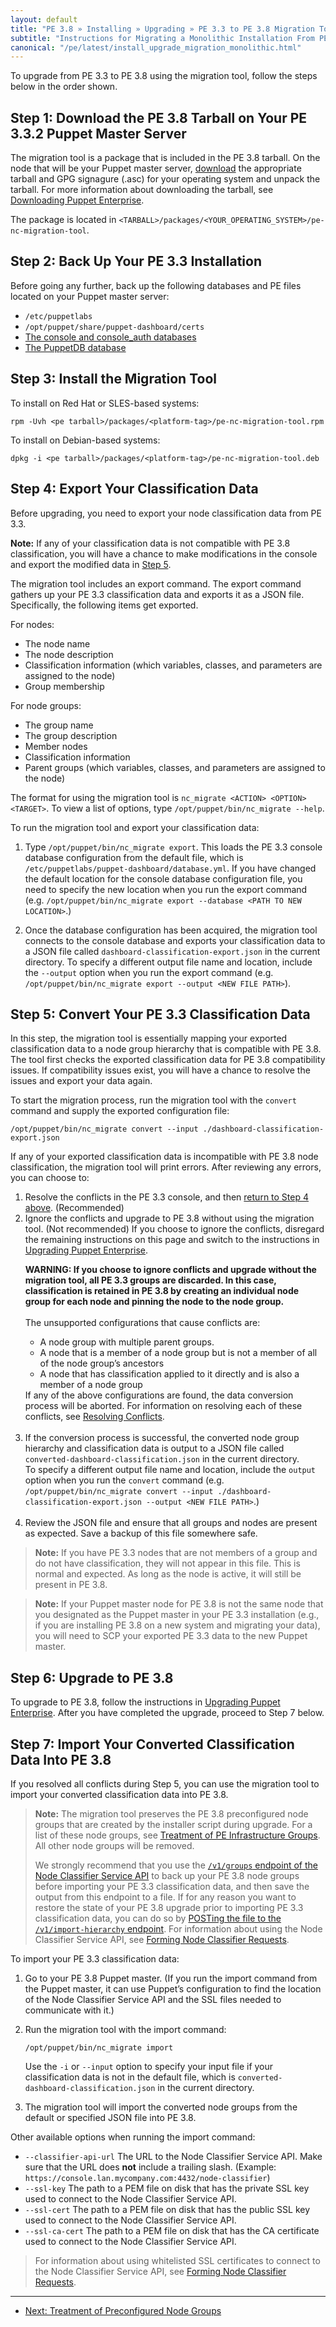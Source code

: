 ```yaml
---
layout: default
title: "PE 3.8 » Installing » Upgrading » PE 3.3 to PE 3.8 Migration Tool"
subtitle: "Instructions for Migrating a Monolithic Installation From PE 3.3 to PE 3.8"
canonical: "/pe/latest/install_upgrade_migration_monolithic.html"
---
```


To upgrade from PE 3.3 to PE 3.8 using the migration tool, follow the steps below in the order shown.

## Step 1: Download the PE 3.8 Tarball on Your PE 3.3.2 Puppet Master Server

The migration tool is a package that is included in the PE 3.8 tarball. On the node that will be your Puppet master server, [download](https://puppetlabs.com/download-puppet-enterprise) the appropriate tarball and GPG signagure (.asc) for your operating system and unpack the tarball. For more information about downloading the tarball, see [Downloading Puppet Enterprise](./install_upgrading.html#download-pe).

The package is located in `<TARBALL>/packages/<YOUR_OPERATING_SYSTEM>/pe-nc-migration-tool`.

## Step 2: Back Up Your PE 3.3 Installation

Before going any further, back up the following databases and PE files located on your Puppet master server:

   - `/etc/puppetlabs`
   - `/opt/puppet/share/puppet-dashboard/certs`
   - [The console and console_auth databases](./maintain_console-db.html#database-backups)
   - [The PuppetDB database](/puppetdb/2.3/migrate.html#exporting-data-from-an-existing-puppetdb-database)

## Step 3: Install the Migration Tool

To install on Red Hat or SLES-based systems:

`rpm -Uvh <pe tarball>/packages/<platform-tag>/pe-nc-migration-tool.rpm`

To install on Debian-based systems:

`dpkg -i <pe tarball>/packages/<platform-tag>/pe-nc-migration-tool.deb`

## Step 4: Export Your Classification Data

Before upgrading, you need to export your node classification data from PE 3.3.

**Note:** If any of your classification data is not compatible with PE 3.8 classification, you will have a chance to make modifications in the console and export the modified data in [Step 5](#step-5-convert-your-pe-33-classification-data).

The migration tool includes an export command. The export command gathers up your PE 3.3 classification data and exports it as a JSON file. Specifically, the following items get exported.

For nodes:

* The node name
* The node description
* Classification information (which variables, classes, and parameters are assigned to the node)
* Group membership

For node groups:

* The group name
* The group description
* Member nodes
* Classification information
* Parent groups (which variables, classes, and parameters are assigned to the node)


The format for using the migration tool is `nc_migrate <ACTION> <OPTION> <TARGET>`. To view a list of options, type `/opt/puppet/bin/nc_migrate --help`.

To run the migration tool and export your classification data:

1. Type `/opt/puppet/bin/nc_migrate export`. This loads the PE 3.3 console database configuration from the default file, which is `/etc/puppetlabs/puppet-dashboard/database.yml`. If you have changed the default location for the console database configuration file, you need to specify the new location when you run the export command (e.g. `/opt/puppet/bin/nc_migrate export --database <PATH TO NEW LOCATION>`.)

2. Once the database configuration has been acquired, the migration tool connects to the console database and exports your classification data to a JSON file called `dashboard-classification-export.json` in the current directory. To specify a different output file name and location, include the `--output` option when you run the export command (e.g. `/opt/puppet/bin/nc_migrate export --output <NEW FILE PATH>`).

## Step 5: Convert Your PE 3.3 Classification Data

In this step, the migration tool is essentially mapping your exported classification data to a node group hierarchy that is compatible with PE 3.8. The tool first checks the exported classification data for PE 3.8 compatibility issues. If compatibility issues exist, you will have a chance to resolve the issues and export your data again.

To start the migration process, run the migration tool with the `convert` command and supply the exported configuration file:

`/opt/puppet/bin/nc_migrate convert --input ./dashboard-classification-export.json`


If any of your exported classification data is incompatible with PE 3.8 node classification, the migration tool will print errors. After reviewing any errors, you can choose to:

<ol>
<li>
Resolve the conflicts in the PE 3.3 console, and then <a href="#step-4-export-your-classification-data">return to Step 4 above</a>. (Recommended)
</li>
<li>
Ignore the conflicts and upgrade to PE 3.8 without using the migration tool. (Not recommended)
If you choose to ignore the conflicts, disregard the remaining instructions on  this page and switch to the instructions in <a href="./install_upgrading.html">Upgrading Puppet Enterprise</a>.
</li>

<strong>WARNING: If you choose to ignore conflicts and upgrade without the migration tool, all PE 3.3 groups are discarded. In this case, classification is retained in PE 3.8 by creating an individual node group for each node and pinning the node to the node group.</strong>
<br>
<br>
The unsupported configurations that cause conflicts are:
<ul>
<li>A node group with multiple parent groups.</li>
<li>A node that is a member of a node group but is not a member of all of the node group’s ancestors</li>
<li>A node that has classification applied to it directly and is also a member of a node group</li>
</ul>
If any of the above configurations are found, the data conversion process will be aborted. For information on resolving each of these conflicts, see <a href="./install_upgrade_migration_tool_conflicts.html">Resolving Conflicts</a>.
<br>
<br>
<li>If the conversion process is successful, the converted node group hierarchy and classification data is output to a JSON file called <code>converted-dashboard-classification.json</code> in the current directory.
<br>
To specify a different output file name and location, include the <code>output</code> option when you run the <code>convert</code> command (e.g. <code>/opt/puppet/bin/nc_migrate convert --input ./dashboard-classification-export.json --output &lt;NEW FILE PATH&gt;</code>.)</li>
<br>
<li>Review the JSON file and ensure that all groups and nodes are present as expected. Save a backup of this file somewhere safe.</li>
</ol>

> **Note:** If you have PE 3.3 nodes that are not members of a group and do not have classification, they will not appear in this file. This is normal and expected. As long as the node is active, it will still be present in PE 3.8.

> **Note:** If your Puppet master node for PE 3.8 is not the same node that you designated as the Puppet master in your PE 3.3 installation (e.g., if you are installing PE 3.8 on a new system and migrating your data), you will need to SCP your exported PE 3.3 data to the new Puppet master.

## Step 6: Upgrade to PE 3.8

To upgrade to PE 3.8, follow the instructions in [Upgrading Puppet 	Enterprise](./install_upgrading.html). After you have completed the upgrade, proceed to Step 7 below.

## Step 7: Import Your Converted Classification Data Into PE 3.8
If you resolved all conflicts during Step 5, you can use the migration tool to import your converted classification data into PE 3.8.

> **Note:** The migration tool preserves the PE 3.8 preconfigured node groups that are created by the installer script during upgrade. For a list of these node groups, see [Treatment of PE Infrastructure Groups](./install_upgrade_migration_preconfigured_groups.html). All other node groups will be removed.
>
> We strongly recommend that you use the [`/v1/groups` endpoint of the Node Classifier Service API](./nc_groups.html) to back up your PE 3.8 node groups before importing your PE 3.3 classification data, and then save the output from this endpoint to a file. If for any reason you want to restore the state of your PE 3.8 upgrade prior to importing PE 3.3 classification data, you can do so by [POSTing the file to the `/v1/import-hierarchy` endpoint](/nc_import-hierarchy.html). For information about using the Node Classifier Service API, see [Forming Node Classifier Requests](./nc_forming_requests.html).

To import your PE 3.3 classification data:

1. Go to your PE 3.8 Puppet master. (If you run the import command from the Puppet master, it can use Puppet’s configuration to find the location of the Node Classifier Service API and the SSL files needed to communicate with it.)

2. Run the migration tool with the import command:

    `/opt/puppet/bin/nc_migrate import`

    Use the `-i` or `--input` option to specify your input file if your classification data is not in the default file, which is `converted-dashboard-classification.json` in the current directory.

3. The migration tool will import the converted node groups from the default or specified JSON file into PE 3.8.

Other available options when running the import command:

* `--classifier-api-url` The URL to the Node Classifier Service API. Make sure that the URL does **not** include a trailing slash. (Example: `https://console.lan.mycompany.com:4432/node-classifier`)
* `--ssl-key` The path to a PEM file on disk that has the private SSL key used to connect to the Node Classifier Service API.
* `--ssl-cert` The path to a PEM file on disk that has the public SSL key used to connect to the Node Classifier Service API.
* `--ssl-ca-cert` The path to a PEM file on disk that has the CA certificate used to connect to the Node Classifier Service API.

> For information about using whitelisted SSL certificates to connect to the Node Classifier Service API, see [Forming Node Classifier Requests](./nc_forming_requests.html#authentication).



* * *


- [Next: Treatment of Preconfigured Node Groups](./install_upgrade_migration_preconfigured_groups.html)
